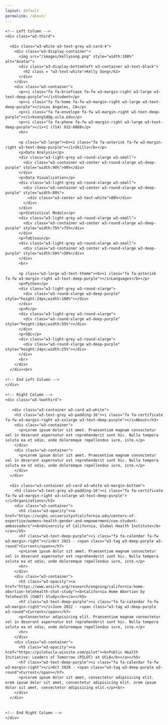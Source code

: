 ```yaml
---
layout: default
permalink: /about/
---
```


<html>
<head>
<title>W3.CSS Template</title>
<meta charset="UTF-8">
<meta name="viewport" content="width=device-width, initial-scale=1">
<link rel="stylesheet" href="https://www.w3schools.com/w3css/4/w3.css">
<link rel='stylesheet' href='https://fonts.googleapis.com/css?family=Roboto'>
<link rel="stylesheet" href="https://cdnjs.cloudflare.com/ajax/libs/font-awesome/4.7.0/css/font-awesome.min.css">
<style>
html,body,h1,h2,h3,h4,h5,h6 {font-family: "Roboto", sans-serif}
</style>
</head>
<body class="w3-light-grey">

<!-- Page Container -->
<div class="w3-content w3-margin-top" style="max-width:1400px;">

  <!-- The Grid -->
  <div class="w3-row-padding">
    
    <!-- Left Column -->
    <div class="w3-third">
    
      <div class="w3-white w3-text-grey w3-card-4">
        <div class="w3-display-container">
          <img src="/images/kellysong.png" style="width:100%" alt="Avatar">
          <div class="w3-display-bottomleft w3-container w3-text-black">
            <h2 class = "w3-text-white">Kelly Song</h2>
          </div>
        </div>
        <div class="w3-container">
          <p><i class="fa fa-briefcase fa-fw w3-margin-right w3-large w3-text-deep-purple"></i>Student</p>
          <p><i class="fa fa-home fa-fw w3-margin-right w3-large w3-text-deep-purple"></i>Los Angeles, CA</p>
          <p><i class="fa fa-envelope fa-fw w3-margin-right w3-text-deep-purple"></i>ksong14@g.ucla.edu</p>
          <p><i class="fa fa-phone fa-fw w3-margin-right w3-large w3-text-deep-purple"></i>+1 (714) 932-6088</p>
          <hr>

          <p class="w3-large"><b><i class="fa fa-asterisk fa-fw w3-margin-right w3-text-deep-purple"></i>Skills</b></p>
          <p>Data Analysis</p>
          <div class="w3-light-grey w3-round-xlarge w3-small">
            <div class="w3-container w3-center w3-round-xlarge w3-deep-purple" style="width:90%">90%</div>
          </div>
          <p>Data Visualization</p>
          <div class="w3-light-grey w3-round-xlarge w3-small">
            <div class="w3-container w3-center w3-round-xlarge w3-deep-purple" style="width:80%">
              <div class="w3-center w3-text-white">80%</div>
            </div>
          </div>
          <p>Statistical Models</p>
          <div class="w3-light-grey w3-round-xlarge w3-small">
            <div class="w3-container w3-center w3-round-xlarge w3-deep-purple" style="width:75%">75%</div>
          </div>
          <p>Tableau</p>
          <div class="w3-light-grey w3-round-xlarge w3-small">
            <div class="w3-container w3-center w3-round-xlarge w3-deep-purple" style="width:50%">50%</div>
          </div>
          <br>

          <p class="w3-large w3-text-theme"><b><i class="fa fa-asterisk fa-fw w3-margin-right w3-text-deep-purple"></i>Languages</b></p>
          <p>Python</p>
          <div class="w3-light-grey w3-round-xlarge">
            <div class="w3-round-xlarge w3-deep-purple" style="height:24px;width:100%"></div>
          </div>
          <p>R</p>
          <div class="w3-light-grey w3-round-xlarge">
            <div class="w3-round-xlarge w3-deep-purple" style="height:24px;width:55%"></div>
          </div>
          <p>SQL</p>
          <div class="w3-light-grey w3-round-xlarge">
            <div class="w3-round-xlarge w3-deep-purple" style="height:24px;width:25%"></div>
          </div>
          <br>
        </div>
      </div><br>

    <!-- End Left Column -->
    </div>

    <!-- Right Column -->
    <div class="w3-twothird"> 
      
       <div class="w3-container w3-card w3-white">
        <h3 class="w3-text-grey w3-padding-16"><i class="fa fa-certificate fa-fw w3-margin-right w3-xxlarge w3-text-deep-purple"></i>About</h3>
        <div class="w3-container">
          <p>Lorem ipsum dolor sit amet. Praesentium magnam consectetur vel in deserunt aspernatur est reprehenderit sunt hic. Nulla tempora soluta ea et odio, unde doloremque repellendus iure, iste.</p>
        </div>
        <div class="w3-container">
          <p>Lorem ipsum dolor sit amet. Praesentium magnam consectetur vel in deserunt aspernatur est reprehenderit sunt hic. Nulla tempora soluta ea et odio, unde doloremque repellendus iure, iste.</p>
        </div>
      </div>
    
      <div class="w3-container w3-card w3-white w3-margin-bottom">
        <h3 class="w3-text-grey w3-padding-16"><i class="fa fa-certificate fa-fw w3-margin-right w3-xxlarge w3-text-deep-purple"></i>Organizations</h3>
        <div class="w3-container">
          <h5 class="w3-opacity"><a href="https://ucghi.universityofcalifornia.edu/centers-of-expertise/womens-health-gender-and-empowerment/coe-student-ambassadors"><b>University of California, Global Health Institute</b></a></h5>
          <h7 class="w3-text-deep-purple"><i class="fa fa-calendar fa-fw w3-margin-right"></i>Oct 2021 - <span class="w3-tag w3-deep-purple w3-round">Current</span></h7>
          <p>Lorem ipsum dolor sit amet. Praesentium magnam consectetur vel in deserunt aspernatur est reprehenderit sunt hic. Nulla tempora soluta ea et odio, unde doloremque repellendus iure, iste.</p>
          <hr>
        </div>
        <div class="w3-container">
          <h5 class="w3-opacity"><a href="https://www.ansirh.org/research/ongoing/california-home-abortion-telehealth-chat-study"><b>California Home Abortion by Telehealth (CHAT) Study</b></a></h5>
          <h7 class="w3-text-deep-purple"><i class="fa fa-calendar fa-fw w3-margin-right"></i>June 2022 - <span class="w3-tag w3-deep-purple w3-round">Current</span></h7>
          <p>Consectetur adipisicing elit. Praesentium magnam consectetur vel in deserunt aspernatur est reprehenderit sunt hic. Nulla tempora soluta ea et odio, unde doloremque repellendus iure, iste.</p>
          <hr>
        </div>
        <div class="w3-container">
          <h5 class="w3-opacity"><a href="https://pilotucla.wixsite.com/pilot"><b>Public Health Initiative: Leaders of Tomorrow (PILOT) at UCLA</b></a></h5>
          <h7 class="w3-text-deep-purple"><i class="fa fa-calendar fa-fw w3-margin-right"></i>Oct 2020 - <span class="w3-tag w3-deep-purple w3-round">Current</span></h7>
          <p>Lorem ipsum dolor sit amet, consectetur adipisicing elit. orem ipsum dolor sit amet, consectetur adipisicing elit. orem ipsum dolor sit amet, consectetur adipisicing elit.</p><br>
        </div>
      </div>


    <!-- End Right Column -->
    </div>
    
  <!-- End Grid -->
  </div>
  
  <!-- End Page Container -->
</div>

</body>
</html>
